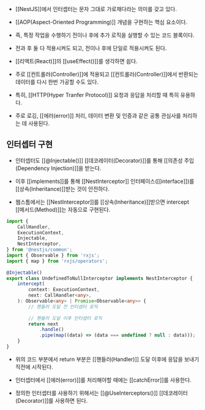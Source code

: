 - [[NestJS]]에서 인터셉터는 문자 그대로 가로채다라는 의미를 갖고 있다.
- [[AOP(Aspect-Oriented Programming)]] 개념을 구현하는 핵심 요소이다.

- 즉, 특정 작업을 수행하기 전이나 후에 추가 로직을 실행할 수 있는 코드 블록이다.
- 전과 후 둘 다 적용시켜도 되고, 전이나 후에 단일로 적용시켜도 된다.
- [[리액트(React)]]의 [[useEffect()]]를 생각하면 쉽다.

- 주로 [[컨트롤러(Controller)]]에 적용되고 [[컨트롤러(Controller)]]에서 반환되는 데이터를 다시 한번 가공할 수도 있다.

- 특히, [[HTTP(Hyper Tranfer Protocol)]] 요청과 응답을 처리할 때 특히 유용하다.
- 주로 로깅, [[에러(error)]] 처리, 데이터 변환 및 인증과 같은 공통 관심사를 처리하는 데 사용된다.


## 인터셉터 구현

- 인터셉터도 [[@Injectable()]] [[데코레이터(Decorator)]]를 통해 [[의존성 주입(Dependency Injection)]]을 받는다.
- 이후 [[implements]]를 통해 [[NestInterceptor]] 인터페이스([[interface]])를 [[상속(Inheritance)]]받는 것이 안전하다.

- 웹스톰에서는 [[NestInterceptor]]를 [[상속(Inheritance)]]받으면 intercept [[메서드(Method)]]는 자동으로 구현된다.

```ts
import {  
    CallHandler,  
    ExecutionContext,  
    Injectable,  
    NestInterceptor,  
} from '@nestjs/common';  
import { Observable } from 'rxjs';  
import { map } from 'rxjs/operators';  
  
@Injectable()  
export class UndefinedToNullInterceptor implements NestInterceptor {  
    intercept(  
        context: ExecutionContext,  
        next: CallHandler<any>,  
    ): Observable<any> | Promise<Observable<any>> {  
        // 핸들러 도달 전 인터셉터 로직
		  
        // 핸들러 도달 이후 인터셉터 로직
        return next  
            .handle()  
            .pipe(map((data) => (data === undefined ? null : data)));  
    }  
}
```

- 위의 코드 부분에서 return 부분은 [[핸들러(Handler)]] 도달 이후에 응답을 보내기 직전에 시작된다.
- 인터셉터에서 [[에러(error)]]를  처리해야할 때에는 [[catchError]]를 사용한다.

- 정의한 인터셉터를 사용하기 위해서는 [[@UseInterceptors()]] [[데코레이터(Decorator)]]를 사용하면 된다.